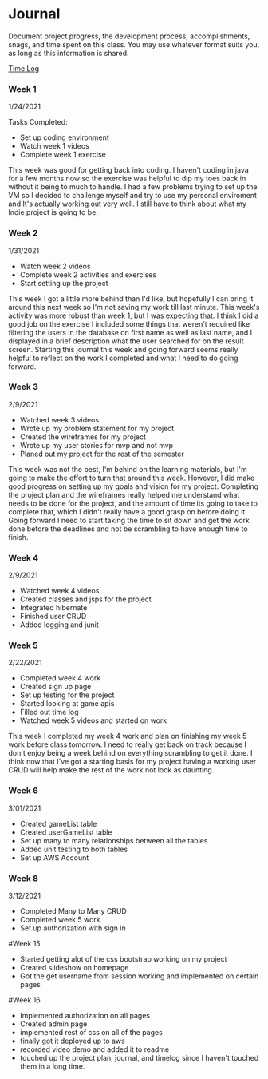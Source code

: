 # Journal

Document project progress, the development process, accomplishments, snags, and time spent on this class. You may use whatever format suits you, as long as this information is shared.

[Time Log](timelog.md)

### Week 1

1/24/2021

Tasks Completed:
* Set up coding environment
* Watch week 1 videos
* Complete week 1 exercise

This week was good for getting back into coding. I haven't coding in java for a few months now so the exercise was helpful to dip my toes back in without it being to much to handle. I had a few problems trying to set up the VM so I decided to challenge myself and try to use my personal enviroment and It's actually working out very well. I still have to think about what my Indie project is going to be.




### Week 2

1/31/2021

* Watch week 2 videos
* Complete week 2 activities and exercises
* Start setting up the project

This week I got a little more behind than I'd like, but hopefully I can bring it around this next week so I'm not saving my work till last minute. This week's activity was more robust than week 1, but I was expecting that. I think I did a good job on the exercise I included some things that weren't required like filtering the users in the database on first name as well as last name, and I displayed in a brief description what the user searched for on the result screen. Starting this journal this week and going forward seems really helpful to reflect on the work I completed and what I need to do going forward. 

### Week 3

2/9/2021

* Watched week 3 videos
* Wrote up my problem statement for my project
* Created the wireframes for my project
* Wrote up my user stories for mvp and not mvp
* Planed out my project for the rest of the semester

This week was not the best, I'm behind on the learning materials, but I'm going to make the effort to turn that around this week. However, I did make good progress on setting up my goals and vision for my project. Completing the project plan and the wireframes really helped me understand what needs to be done for the project, and the amount of time its going to take to complete that, which I didn't really have a good grasp on before doing it. Going forward I need to start taking the time to sit down and get the work done before the deadlines and not be scrambling to have enough time to finish.

### Week 4

2/9/2021

* Watched week 4 videos
* Created classes and jsps for the project
* Integrated hibernate
* Finished user CRUD 
* Added logging and junit

### Week 5

2/22/2021

* Completed week 4 work 
* Created sign up page
* Set up testing for the project
* Started looking at game apis
* Filled out time log
* Watched week 5 videos and started on work

This week I completed my week 4 work and plan on finishing my week 5 work before class tomorrow. I need to really get back on track because I don't enjoy being a week behind on everything scrambling to get it done. I think now that I've got a starting basis for my project having a working user CRUD will help make the rest of the work not look as daunting.

### Week 6

3/01/2021

* Created gameList table
* Created userGameList table
* Set up many to many relationships between all the tables
* Added unit testing to both tables
* Set up AWS Account

### Week 8

3/12/2021

* Completed Many to Many CRUD
* Completed week 5 work
* Set up authorization with sign in


#Week 15

* Started getting alot of the css bootstrap working on my project
* Created slideshow on homepage
* Got the get username from session working and implemented on certain pages

#Week 16

* Implemented authorization on all pages
* Created admin page
* implemented rest of css on all of the pages
* finally got it deployed up to aws
* recorded video demo and added it to readme
* touched up the project plan, journal, and timelog since I haven't touched them in a long time.

